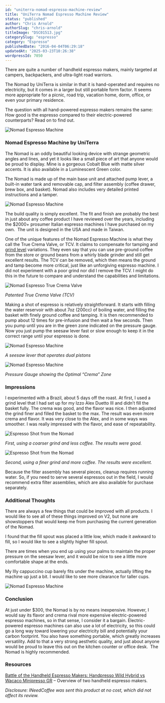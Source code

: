```yaml
---
id: "uniterra-nomad-espresso-machine-review"
title: "UniTerra Nomad Espresso Machine Review"
status: "published"
author: "Chris Arnold"
authorSlug: "chris-arnold"
titleImage: "DSC01513.jpg"
categorySlug: "espresso"
category: "Espresso"
publishedDate: "2016-04-04T06:29:18"
updatedAt: "2025-03-23T10:26:38"
wordpressId: 7050
---
```


There are quite a number of handheld espresso makers, mainly targeted at campers, backpackers, and ultra-light road warriors.

The Nomad by UniTerra is similar in that it is hand-operated and requires no electricity, but it comes in a larger but still portable form factor. It seems more appropriate for a picnic, road trip, vacation home, dorm, office, or even your primary residence.

The question with all hand-powered espresso makers remains the same: How good is the espresso compared to their electric-powered counterparts? Read on to find out.

![Nomad Espresso Machine](DSC01509-650x433.jpg)

### Nomad Espresso Machine by UniTerra

The Nomad is an oddly beautiful looking device with strange geometric angles and lines, and yet it looks like a small piece of art that anyone would be proud to display. Mine is a gorgeous Cobalt Blue with matte silver accents. It is also available in a Luminescent Green color.

The Nomad is made up of the main base unit and attached pump lever, a built-in water tank and removable cap, and filter assembly (coffee drawer, brew box, and basket). Nomad also includes very detailed printed instructions and a tamper.

![Nomad Espresso Machine](DSC01512-501x650.jpg)

The build quality is simply excellent. The fit and finish are probably the best in just about any coffee product I have reviewed over the years, including the $2000+ prosumer Italian espresso machines I have purchased on my own.  The unit is designed in the USA and made in Taiwan.

One of the unique features of the Nomad Espresso Machine is what they call the True Crema Valve, or TCV. It claims to compensate for tamping and [grind level](http://ineedcoffee.com/coffee-grind-chart/) variations. They even say that you can use pre-ground coffee from the store or ground beans from a whirly blade grinder and still get excellent results. The TCV can be removed, which then means the ground and tamp become more critical, just like an unforgiving espresso machine. I did not experiment with a poor grind nor did I remove the TCV. I might do this in the future to compare and understand the capabilities and limitations.

![Nomad Espresso True Crema Valve](DSC01526-650x433.jpg)

*Patented True Crema Valve (TCV)*

Making a shot of espresso is relatively straightforward. It starts with filling the water reservoir with about 7oz (200cc) of boiling water, and filling the basket with finely ground coffee and tamping. It is then recommended to pump about 12 times for pre-infusion and then wait a few seconds. Then you pump until you are in the green zone indicated on the pressure gauge. Now you just pump the seesaw lever fast or slow enough to keep it in the correct range until your espresso is done.

![Nomad Espresso Machine](DSC01518-586x650.jpg)

*A seesaw lever that operates dual pistons*

![Nomad Espresso Machine](DSC01515-650x455.jpg)

*Pressure Gauge showing the Optimal “Crema” Zone*

### Impressions

I experimented with a Brazil, about 5 days off the roast. At first, I used a grind level that I had set up for my Izzo Alex Duetto III and didn’t fill the basket fully. The crema was good, and the flavor was nice. I then adjusted the grind finer and filled the basket to the max. The result was even more crema and flavor. It was very close to the Alex, and in some ways was smoother. I was really impressed with the flavor, and ease of repeatability.

![Espresso Shot from the Nomad](DSC01521-525x650.jpg)

*First, using a coarser grind and less coffee. The results were good.*

![Espresso Shot from the Nomad](DSC01524-518x650.jpg)

*Second, using a finer grind and more coffee. The results were excellent.*

Because the filter assembly has several pieces, cleanup requires running water. So, if you need to serve several espressos out in the field, I would recommend extra filter assemblies, which are also available for purchase separately.

### Additional Thoughts

There are always a few things that could be improved with all products. I would like to see all of these things improved on V2, but none are showstoppers that would keep me from purchasing the current generation of the Nomad.

I found that the fill spout was placed a little low, which made it awkward to fill, so I would like to see a slightly higher fill spout.

There are times when you end up using your palms to maintain the proper pressure on the seesaw lever, and it would be nice to see a little more comfortable shape at the ends.

My Illy cappuccino cup barely fits under the machine, actually lifting the machine up just a bit. I would like to see more clearance for taller cups.

![Nomad Espresso Machine](DSC01520-529x650.jpg)

### Conclusion

At just under $300, the Nomad is by no means inexpensive. However, I would say its flavor and crema rival more expensive electric-powered espresso machines, so in that sense, I consider it a bargain. Electric-powered espresso machines can also use a lot of electricity, so this could go a long way toward lowering your electricity bill and potentially your carbon footprint. You also have something portable, which greatly increases versatility. Add to that a very strong aesthetic quality, and just about anyone would be proud to leave this out on the kitchen counter or office desk.  The Nomad is highly recommended.

### Resources

[Battle of the Handheld Espresso Makers: Handpresso Wild Hybrid vs Wacaco Minipresso GR](http://ineedcoffee.com/battle-handheld-espresso-makers-handpresso-wild-hybrid-vs-wacaco-minipresso-gr/) – Overview of two handheld espresso makers.

*Disclosure: INeedCoffee was sent this product at no cost, which did not affect its review.*